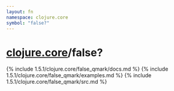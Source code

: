 ```yaml
---
layout: fn
namespace: clojure.core
symbol: "false?"
---
```


# [clojure.core](../)/false?

{% include 1.5.1/clojure.core/false_qmark/docs.md %}
{% include 1.5.1/clojure.core/false_qmark/examples.md %}
{% include 1.5.1/clojure.core/false_qmark/src.md %}

